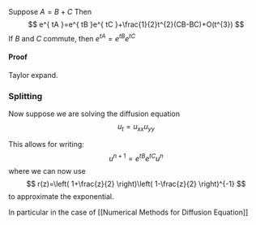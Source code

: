 Suppose $A=B+C$
Then
$$
e^{ tA }=e^{ tB }e^{ tC }+\frac{1}{2}t^{2}(CB-BC)+O(t^{3})
$$
If $B$ and $C$ commute, then $e^{tA}=e^{tB}e^{ tC }$
#### Proof
Taylor expand.

### Splitting
Now suppose we are solving the diffusion equation 
$$
u_{t}=u_{x x} u_{y y}
$$

This allows for writing:
$$
u^{n+1}=e^{tB}e^{tC}u^{n}
$$
where we can now use
$$
r(z)=\left( 1+\frac{z}{2} \right)\left( 1-\frac{z}{2} \right)^{-1}
$$
to approximate the exponential.

In particular in the case of [[Numerical Methods for Diffusion Equation]]
